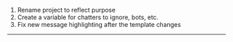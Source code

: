 1. Rename project to reflect purpose
1. Create a variable for chatters to ignore, bots, etc.
1. Fix new message highlighting after the template changes
---



